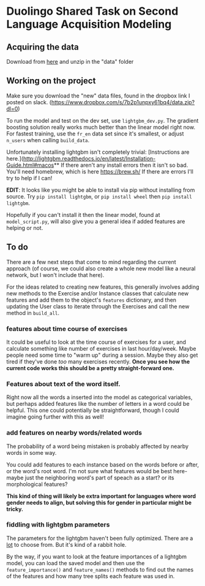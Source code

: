 # Duolingo Shared Task on Second Language Acquisition Modeling

## Acquiring the data

Download from
[here](https://dataverse.harvard.edu/dataset.xhtml?persistentId=doi:10.7910/DVN/8SWHNO)
and unzip in the "data" folder

## Working on the project

Make sure you download the "new" data files, found in the dropbox link I posted on slack. (https://www.dropbox.com/s/7b2p1unpxy61bq4/data.zip?dl=0)

To run the model and test on the dev set, use `lightgbm_dev.py`. The gradient
boosting solution really works much better than the linear model right now. For
fastest training, use the `fr_en` data set since it's smallest, or adjust
`n_users` when calling `build_data`.

Unfortunately installing lightgbm isn't completely trivial: [Instructions are here.](http://lightgbm.readthedocs.io/en/latest/Installation-Guide.html#macos**
If there aren't any install errors then it isn't so bad. You'll need homebrew, which is here https://brew.sh/
If there are errors I'll try to help if I can!

**EDIT**: It looks like you might be able to install via pip without installing
from source. Try `pip install lightgbm`, or `pip install wheel` then `pip
install lightgbm`.

Hopefully if you can't install it then the linear model, found at `model_script.py`,
will also give you a general idea if added features are helping or not.

## To do

There are a few next steps that come to mind regarding the current approach (of
course, we could also create a whole new model like a neural network, but I
won't include that here).

For the ideas related to creating new features, this generally involves adding
new methods to the Exercise and/or Instance classes that calculate new features
and add them to the object's `features` dictionary, and then updating the User
class to iterate through the Exercises and call the new method in `build_all`.

### features about time course of exercises
It could be useful to look at the time course of exercises for a user, and
calculate something like number of exercises in last hour/day/week. Maybe people
need some time to "warm up" during a session. Maybe they also get tired if
they've done *too* many exercises recently. **Once you see how the current code
works this should be a pretty straight-forward one.**

### Features about text of the word itself.
Right now all the words a inserted into the model as categorical variables, but
perhaps added features like the number of letters in a word could be helpful.
This one could potentially be straightforward, though I could imagine going
further with this as well!

### add features on nearby words/related words
The probability of a word being mistaken is probably affected by nearby words in
some way.

You could add features to each instance based on the words
before or after, or the word's root word. I'm not sure what features would be
best here-maybe just the neighboring word's part of speach as a start? or its
morphological features?

**This kind of thing will likely be extra important for languages where word
gender needs to align, but solving this for gender in particular might be
tricky.**

### fiddling with lightgbm parameters
The parameters for the lightgbm haven't been fully optimized. There are a
[lot](http://lightgbm.readthedocs.io/en/latest/Parameters-Tuning.html) to choose
from. But it's kind of a rabbit hole.

By the way, if you want to look at the feature importances of a lightgbm model,
you can load the saved model and then use the `feature_importance()` and
`feature_names()` methods to find out the names of the features and how many
tree splits each feature was used in.
